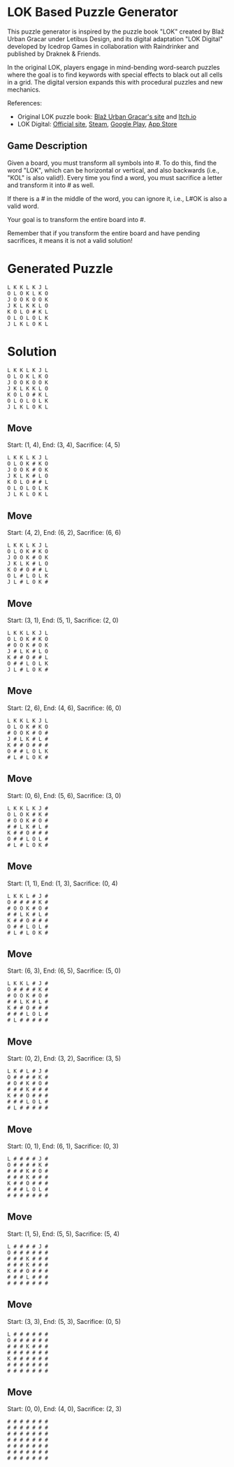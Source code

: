 # LOK Based Puzzle Generator

This puzzle generator is inspired by the puzzle book "LOK" created by Blaž Urban Gracar under Letibus Design, and its digital adaptation "LOK Digital" developed by Icedrop Games in collaboration with Raindrinker and published by Draknek & Friends.

In the original LOK, players engage in mind-bending word-search puzzles where the goal is to find keywords with special effects to black out all cells in a grid. The digital version expands this with procedural puzzles and new mechanics.

References:
- Original LOK puzzle book: [Blaž Urban Gracar's site](https://www.blazgracar.com/lok) and [Itch.io](https://letibus.itch.io/lok)
- LOK Digital: [Official site](https://lok-digital.com/), [Steam](https://store.steampowered.com/app/2207440/LOK_Digital/), [Google Play](https://play.google.com/store/apps/details?id=com.IcedropGames.LOK), [App Store](https://apps.apple.com/us/app/lok-digital/id6476513210)

## Game Description

Given a board, you must transform all symbols into #. To do this, find the word "LOK", which can be horizontal or vertical, and also backwards (i.e., "KOL" is also valid!). Every time you find a word, you must sacrifice a letter and transform it into # as well.

If there is a # in the middle of the word, you can ignore it, i.e., L#OK is also a valid word.

Your goal is to transform the entire board into #.

Remember that if you transform the entire board and have pending sacrifices, it means it is not a valid solution!

# Generated Puzzle

```
L K K L K J L
O L O K L K O
J O O K O O K
J K L K K L O
K O L O # K L
O L O L O L K
J L K L O K L
```

# Solution

```
L K K L K J L
O L O K L K O
J O O K O O K
J K L K K L O
K O L O # K L
O L O L O L K
J L K L O K L
```

## Move

Start: (1, 4), End: (3, 4), Sacrifice: (4, 5)

```
L K K L K J L
O L O K # K O
J O O K # O K
J K L K # L O
K O L O # # L
O L O L O L K
J L K L O K L
```

## Move

Start: (4, 2), End: (6, 2), Sacrifice: (6, 6)

```
L K K L K J L
O L O K # K O
J O O K # O K
J K L K # L O
K O # O # # L
O L # L O L K
J L # L O K #
```

## Move

Start: (3, 1), End: (5, 1), Sacrifice: (2, 0)

```
L K K L K J L
O L O K # K O
# O O K # O K
J # L K # L O
K # # O # # L
O # # L O L K
J L # L O K #
```

## Move

Start: (2, 6), End: (4, 6), Sacrifice: (6, 0)

```
L K K L K J L
O L O K # K O
# O O K # O #
J # L K # L #
K # # O # # #
O # # L O L K
# L # L O K #
```

## Move

Start: (0, 6), End: (5, 6), Sacrifice: (3, 0)

```
L K K L K J #
O L O K # K #
# O O K # O #
# # L K # L #
K # # O # # #
O # # L O L #
# L # L O K #
```

## Move

Start: (1, 1), End: (1, 3), Sacrifice: (0, 4)

```
L K K L # J #
O # # # # K #
# O O K # O #
# # L K # L #
K # # O # # #
O # # L O L #
# L # L O K #
```

## Move

Start: (6, 3), End: (6, 5), Sacrifice: (5, 0)

```
L K K L # J #
O # # # # K #
# O O K # O #
# # L K # L #
K # # O # # #
# # # L O L #
# L # # # # #
```

## Move

Start: (0, 2), End: (3, 2), Sacrifice: (3, 5)

```
L K # L # J #
O # # # # K #
# O # K # O #
# # # K # # #
K # # O # # #
# # # L O L #
# L # # # # #
```

## Move

Start: (0, 1), End: (6, 1), Sacrifice: (0, 3)

```
L # # # # J #
O # # # # K #
# # # K # O #
# # # K # # #
K # # O # # #
# # # L O L #
# # # # # # #
```

## Move

Start: (1, 5), End: (5, 5), Sacrifice: (5, 4)

```
L # # # # J #
O # # # # # #
# # # K # # #
# # # K # # #
K # # O # # #
# # # L # # #
# # # # # # #
```

## Move

Start: (3, 3), End: (5, 3), Sacrifice: (0, 5)

```
L # # # # # #
O # # # # # #
# # # K # # #
# # # # # # #
K # # # # # #
# # # # # # #
# # # # # # #
```

## Move

Start: (0, 0), End: (4, 0), Sacrifice: (2, 3)

```
# # # # # # #
# # # # # # #
# # # # # # #
# # # # # # #
# # # # # # #
# # # # # # #
# # # # # # #
```

